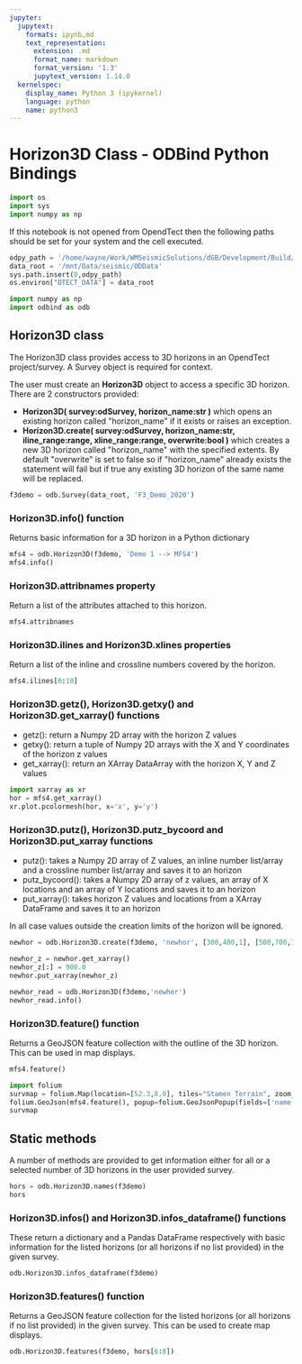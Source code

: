 ```yaml
---
jupyter:
  jupytext:
    formats: ipynb,md
    text_representation:
      extension: .md
      format_name: markdown
      format_version: '1.3'
      jupytext_version: 1.14.0
  kernelspec:
    display_name: Python 3 (ipykernel)
    language: python
    name: python3
---
```


# Horizon3D Class - ODBind Python Bindings

```python
import os
import sys
import numpy as np
```

If this notebook is not opened from OpendTect then the following paths should be set for your system and the cell executed.

```python
odpy_path = '/home/wayne/Work/WMSeismicSolutions/dGB/Development/Build/bin/od7.0/bin/python'
data_root = '/mnt/Data/seismic/ODData'
sys.path.insert(0,odpy_path)
os.environ["DTECT_DATA"] = data_root
```

```python
import numpy as np
import odbind as odb
```

## Horizon3D class

The Horizon3D class provides access to 3D horizons in an OpendTect project/survey. A Survey object is required for context.

The user must create an **Horizon3D** object to access a specific 3D horizon. There are 2 constructors provided:
-   **Horizon3D( survey:odSurvey, horizon_name:str )** which opens an existing horizon called "horizon_name" if it exists or raises an exception.
-   **Horizon3D.create( survey:odSurvey, horizon_name:str, iline_range:range, xline_range:range, overwrite:bool )** which creates a new 3D horizon called "horizon_name" with the specified extents. By default "overwrite" is set to false so if "horizon_name" already exists the statement will fail but if true any existing 3D horizon of the same name will be replaced.

```python
f3demo = odb.Survey(data_root, 'F3_Demo_2020')
```

### Horizon3D.info() function
Returns basic information for a 3D horizon in a Python dictionary

```python
mfs4 = odb.Horizon3D(f3demo, 'Demo 1 --> MFS4')
mfs4.info()
```

### Horizon3D.attribnames property
Return a list of the attributes attached to this horizon.

```python
mfs4.attribnames
```

### Horizon3D.ilines and Horizon3D.xlines properties
Return a list of the inline and crossline numbers covered by the horizon.

```python
mfs4.ilines[0:10]
```

### Horizon3D.getz(), Horizon3D.getxy() and Horizon3D.get_xarray() functions

-  getz(): return a Numpy 2D array with the horizon Z values
-  getxy(): return a tuple of Numpy 2D arrays with the X and Y coordinates of the horizon z values
-  get_xarray(): return an XArray DataArray with the horizon X, Y and Z values

```python tags=[]
import xarray as xr
hor = mfs4.get_xarray()
xr.plot.pcolormesh(hor, x='x', y='y')
```

### Horizon3D.putz(), Horizon3D.putz_bycoord and Horizon3D.put_xarray functions

-  putz(): takes a Numpy 2D array of Z values, an inline number list/array and a crossline number list/array and saves it to an horizon
-  putz_bycoord(): takes a Numpy 2D array of z values, an array of X locations and an array of Y locations and saves it to an horizon
-  put_xarray(): takes horizon Z values and locations from a XArray DataFrame and saves it to an horizon

In all case values outside the creation limits of the horizon will be ignored. 

```python
newhor = odb.Horizon3D.create(f3demo, 'newhor', [300,400,1], [500,700,1], True)
```

```python
newhor_z = newhor.get_xarray()
newhor_z[:] = 900.0
newhor.put_xarray(newhor_z)
```

```python
newhor_read = odb.Horizon3D(f3demo,'newhor')
newhor_read.info()
```

### Horizon3D.feature() function
Returns a GeoJSON feature collection with the outline of the 3D horizon. This can be used in map displays.

```python
mfs4.feature()
```

```python
import folium
survmap = folium.Map(location=[52.3,8.0], tiles="Stamen Terrain", zoom_start = 6, min_lat=-90, max_lat=90, min_lon=-180, max_lon=180, max_bounds=True, maxBoundsViscosity=1)
folium.GeoJson(mfs4.feature(), popup=folium.GeoJsonPopup(fields=['name'])).add_to(survmap)
survmap
```

## Static methods
A number of methods are provided to get information either for all or a selected number of 3D horizons in the user provided survey.

```python
hors = odb.Horizon3D.names(f3demo)
hors
```

### Horizon3D.infos() and Horizon3D.infos_dataframe() functions
These return a dictionary and a Pandas DataFrame respectively with basic information for the listed horizons (or all horizons if no list provided) in the given survey.

```python tags=[]
odb.Horizon3D.infos_dataframe(f3demo)
```

### Horizon3D.features() function

Returns a GeoJSON feature collection for the listed horizons (or all horizons if no list provided) in the given survey. This can be used to create map displays.

```python tags=[]
odb.Horizon3D.features(f3demo, hors[6:8])
```
